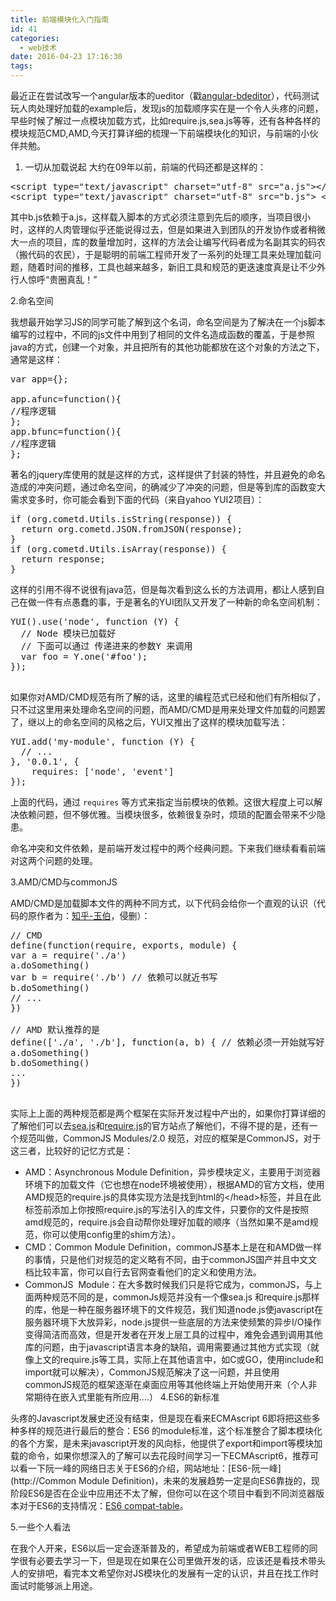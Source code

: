 ```yaml
---
title: 前端模块化入门指南
id: 41
categories:
  - web技术
date: 2016-04-23 17:16:30
tags:
---
```


最近正在尝试改写一个angular版本的ueditor（戳[angular-bdeditor](http://github.com/charstars/angular-bdeditor)），代码测试玩人肉处理好加载的example后，发现js的加载顺序实在是一个令人头疼的问题，早些时候了解过一点模块加载方式，比如require.js,sea.js等等，还有各种各样的模块规范CMD,AMD,今天打算详细的梳理一下前端模块化的知识，与前端的小伙伴共勉。

1.  一切从加载说起
大约在09年以前，前端的代码还都是这样的：
<pre>&lt;script type="text/javascript" charset="utf-8" src="a.js"&gt;&lt;/script&gt;
&lt;script type="text/javascript" charset="utf-8" src="b.js"&gt; &lt;/script&gt;</pre>
其中b.js依赖于a.js，这样载入脚本的方式必须注意到先后的顺序，当项目很小时，这样的人肉管理似乎还能说得过去，但是如果进入到团队的开发协作或者稍微大一点的项目，库的数量增加时，这样的方法会让编写代码者成为名副其实的码农（搬代码的农民），于是聪明的前端工程师开发了一系列的处理工具来处理加载问题，随着时间的推移，工具也越来越多，新旧工具和规范的更迭速度真是让不少外行人惊呼“贵圈真乱！”

2.命名空间

我想最开始学习JS的同学可能了解到这个名词，命名空间是为了解决在一个js脚本编写的过程中，不同的js文件中用到了相同的文件名造成函数的覆盖，于是参照java的方式，创建一个对象，并且把所有的其他功能都放在这个对象的方法之下，通常是这样：
<pre>var app={};

app.afunc=function(){
//程序逻辑
};
app.bfunc=function(){
//程序逻辑
};</pre>
著名的jquery库使用的就是这样的方式，这样提供了封装的特性，并且避免的命名造成的冲突问题，通过命名空间，的确减少了冲突的问题，但是等到库的函数变大需求变多时，你可能会看到下面的代码（来自yahoo YUI2项目）：
<pre><span class="pl-k">if</span> (<span class="pl-smi">org</span>.<span class="pl-smi">cometd</span>.<span class="pl-smi">Utils</span>.<span class="pl-en">isString</span>(response)) {
  <span class="pl-k">return</span> <span class="pl-smi">org</span>.<span class="pl-smi">cometd</span>.<span class="pl-c1">JSON</span>.<span class="pl-en">fromJSON</span>(response);
}
<span class="pl-k">if</span> (<span class="pl-smi">org</span>.<span class="pl-smi">cometd</span>.<span class="pl-smi">Utils</span>.<span class="pl-en">isArray</span>(response)) {
  <span class="pl-k">return</span> response;
}</pre>
这样的引用不得不说很有java范，但是每次看到这么长的方法调用，都让人感到自己在做一件有点愚蠢的事，于是著名的YUI团队又开发了一种新的命名空间机制：
<pre><span class="pl-c1">YUI</span>().<span class="pl-en">use</span>(<span class="pl-s"><span class="pl-pds">'</span>node<span class="pl-pds">'</span></span>, <span class="pl-k">function</span> (<span class="pl-smi">Y</span>) {
  <span class="pl-c">// Node 模块已加载好</span>
  <span class="pl-c">// 下面可以通过 传递进来的参数Y 来调用</span>
  <span class="pl-k">var</span> foo <span class="pl-k">=</span> <span class="pl-smi">Y</span>.<span class="pl-en">one</span>(<span class="pl-s"><span class="pl-pds">'</span>#foo<span class="pl-pds">'</span></span>);
});

</pre>
如果你对AMD/CMD规范有所了解的话，这里的编程范式已经和他们有所相似了，只不过这里用来处理命名空间的问题，而AMD/CMD是用来处理文件加载的问题罢了，继以上的命名空间的风格之后，YUI又推出了这样的模块加载写法：
<pre><span class="pl-c1">YUI</span>.<span class="pl-c1">add</span>(<span class="pl-s"><span class="pl-pds">'</span>my-module<span class="pl-pds">'</span></span>, <span class="pl-k">function</span> (<span class="pl-smi">Y</span>) {
  <span class="pl-c">// ...</span>
}, <span class="pl-s"><span class="pl-pds">'</span>0.0.1<span class="pl-pds">'</span></span>, {
    requires<span class="pl-k">:</span> [<span class="pl-s"><span class="pl-pds">'</span>node<span class="pl-pds">'</span></span>, <span class="pl-s"><span class="pl-pds">'</span>event<span class="pl-pds">'</span></span>]
});</pre>
上面的代码，通过 `requires` 等方式来指定当前模块的依赖。这很大程度上可以解决依赖问题，但不够优雅。当模块很多，依赖很复杂时，烦琐的配置会带来不少隐患。

命名冲突和文件依赖，是前端开发过程中的两个经典问题。下来我们继续看看前端对这两个问题的处理。

3.AMD/CMD与commonJS

AMD/CMD是加载脚本文件的两种不同方式，以下代码会给你一个直观的认识（代码的原作者为：[知乎-玉伯](https://www.zhihu.com/people/lifesinger)，侵删）：
<pre>// CMD
define(function(require, exports, module) {
var a = require('./a')
a.doSomething()
var b = require('./b') // 依赖可以就近书写
b.doSomething()
// ... 
})

// AMD 默认推荐的是
define(['./a', './b'], function(a, b) { // 依赖必须一开始就写好
a.doSomething()
b.doSomething()
...
}) 

</pre>
实际上上面的两种规范都是两个框架在实际开发过程中产出的，如果你打算详细的了解他们可以去[sea.js](http://seajs.org/do)和[require.js](http://requirejs.org/)的官方站点了解他们，不得不提的是，还有一个规范叫做，CommonJS Modules/2.0 规范，对应的框架是CommonJS，对于这三者，比较好的记忆方式是：

*   AMD：Asynchronous Module Definition，异步模块定义，主要用于浏览器环境下的加载文件（它也想在node环境被使用），根据AMD的官方文档，使用AMD规范的require.js的具体实现方法是找到html的&lt;/head&gt;标签，并且在此标签前添加上你按照require.js的写法引入的库文件，只要你的文件是按照amd规范的，require.js会自动帮你处理好加载的顺序（当然如果不是amd规范，你可以使用config里的shim方法）。
*   CMD：Common Module Definition，commonJS基本上是在和AMD做一样的事情，只是他们对规范的定义略有不同，由于commonJS国产并且中文文档比较丰富，你可以自行去官网查看他们的定义和使用方法。
*   CommonJS  Module：在大多数时候我们只是将它成为，commonJS，与上面两种规范不同的是，commonJs规范并没有一个像sea.js 和require.js那样的库，他是一种在服务器环境下的文件规范，我们知道node.js使javascript在服务器环境下大放异彩，node.js提供一些底层的方法来使频繁的异步I/O操作变得简洁而高效，但是开发者在开发上层工具的过程中，难免会遇到调用其他库的问题，由于javascript语言本身的缺陷，调用需要通过其他方式实现（就像上文的require.js等工具，实际上在其他语言中，如C或GO，使用include和import就可以解决），CommonJS规范解决了这一问题，并且使用commonJS规范的框架逐渐在桌面应用等其他终端上开始使用开来（个人非常期待在嵌入式里能有所应用....）
4.ES6的新标准

头疼的Javascript发展史还没有结束，但是现在看来ECMAscript 6即将把这些多种多样的规范进行最后的整合：ES6 的module标准，这个标准整合了脚本模块化的各个方案，是未来javascript开发的风向标，他提供了export和import等模块加载的命令，如果你想深入的了解可以去花段时间学习一下ECMAscript6，推荐可以看一下阮一峰的网络日志关于ES6的介绍，网站地址：[ES6-阮一峰](http://Common Module Definition)，未来的发展趋势一定是向ES6靠拢的，现阶段ES6是否在企业中应用还不太了解，但你可以在这个项目中看到不同浏览器版本对于ES6的支持情况：[ES6 compat-table](https://kangax.github.io/compat-table/es6/)。

5.一些个人看法

在我个人开来，ES6以后一定会逐渐普及的，希望成为前端或者WEB工程师的同学很有必要去学习一下，但是现在如果在公司里做开发的话，应该还是看技术带头人的安排吧，看完本文希望你对JS模块化的发展有一定的认识，并且在找工作时面试时能够派上用途。